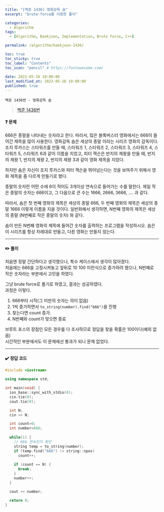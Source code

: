 ```yaml
---
title: "[백준 1436] 영화감독 숌"
excerpt: "brute-force를 이용한 풀이"

categories:
  - Algorithm
tags:
  - [Algorithm, Baekjoon, Implementation, Brute Force, C++]

permalink: /algorithm/baekjoon-1436/

toc: true
toc_sticky: true
toc_label: "Contents"
toc_icon: "pencil" # https://fontawesome.com/
 
date: 2022-05-26 10:00:00
last_modified_at: 2022-05-26 10:00:00
published: true
---
```


`백준 1436번 - 영화감독 숌`  

> [백준 1436번](https://www.acmicpc.net/problem/1436)  

#### ❓ 문제

666은 종말을 나타내는 숫자라고 한다. 따라서, 많은 블록버스터 영화에서는 666이 들어간 제목을 많이 사용한다. 영화감독 숌은 세상의 종말 이라는 시리즈 영화의 감독이다. 조지 루카스는 스타워즈를 만들 때, 스타워즈 1, 스타워즈 2, 스타워즈 3, 스타워즈 4, 스타워즈 5, 스타워즈 6과 같이 이름을 지었고, 피터 잭슨은 반지의 제왕을 만들 때, 반지의 제왕 1, 반지의 제왕 2, 반지의 제왕 3과 같이 영화 제목을 지었다.  

하지만 숌은 자신이 조지 루카스와 피터 잭슨을 뛰어넘는다는 것을 보여주기 위해서 영화 제목을 좀 다르게 만들기로 했다.  

종말의 숫자란 어떤 수에 6이 적어도 3개이상 연속으로 들어가는 수를 말한다. 제일 작은 종말의 숫자는 666이고, 그 다음으로 큰 수는 1666, 2666, 3666, .... 과 같다.  

따라서, 숌은 첫 번째 영화의 제목은 세상의 종말 666, 두 번째 영화의 제목은 세상의 종말 1666 이렇게 이름을 지을 것이다. 일반화해서 생각하면, N번째 영화의 제목은 세상의 종말 (N번째로 작은 종말의 숫자) 와 같다.  

숌이 만든 N번째 영화의 제목에 들어간 숫자를 출력하는 프로그램을 작성하시오. 숌은 이 시리즈를 항상 차례대로 만들고, 다른 영화는 만들지 않는다.  

---  

#### ✏️ 풀이

처음엔 정말 간단하다고 생각했으나, 특수 케이스에서 생각이 많아졌다.  
처음에는 666을 고정시켜놓고 앞뒤로 10 100 이런식으로 증가하려 했으나, N번째로 작은 숫자라는 부분에서 고민을 하였다.  

그냥 brute force로 풀기로 하였고, 결과는 성공하였다.  
과정은 이렇다.  

1. 666부터 시작(그 미만의 숫자는 의미 없음)  
1. 1씩 증가하면서 `to_string(number).find("666")`을 진행  
1. 찾는다면 count 증가.  
1. N번째와 count가 맞으면 종료  

브루트 포스의 장점인 모든 경우를 다 조사하므로 정답을 찾을 확률은 100이다(예외 없음)  
시간적인 부분에서도 이 문제에선 통과가 되니 문제 없었다.  

---

#### ✔️ 정답 코드

```cpp
#include <iostream>

using namespace std;

int main(void) {
  ios_base::sync_with_stdio(0);
  cin.tie(0);
  cout.tie(0);

  int N;
  cin >> N;

  int count=0;
  int number=666;
  
  while(1) {
    // 666 연속인지 확인
    string temp = to_string(number);
    if (temp.find("666") != string::npos)
      count++;
    
    if (count == N) {
      break;      
    }
    number++;
  }

  cout << number;
  
  return 0;
}
```